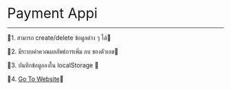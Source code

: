 <span style="font-size: 32px;">Payment Appi</span>
<hr />

🍒1. สามารถ create/delete ข้อมูลต่าง ๆ ได้🍒

🍒2. มีระบบคำควณผลลัพธ์การเพิ่ม ลบ ของตัวเลข🍒

🍒3. บันทึกข้อมูลลงใน localStorage 🍒

🍒4. [Go To Website](https://react-payment-app-pi.vercel.app/)🍒


